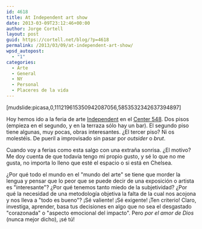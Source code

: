 ```yaml
---
id: 4618
title: At Independent art show
date: 2013-03-09T23:12:46+00:00
author: Jorge Cortell
layout: post
guid: https://cortell.net/blog/?p=4618
permalink: /2013/03/09/at-independent-art-show/
wpsd_autopost:
  - "1"
categories:
  - Arte
  - General
  - NY
  - Personal
  - Placeres de la vida
---
```

[mudslide:picasa,0,111219615350942087056,5853532342637394897]

Hoy hemos ido a la feria de arte <a title="https://independentnewyork.com" href="https://independentnewyork.com" target="_blank">Independent</a> en el <a title="https://www.center548.com" href="https://www.center548.com" target="_blank">Center 548</a>. Dos pisos (empieza en el segundo, y en la terraza sólo hay un bar). El segundo piso tiene algunas, muy pocas, obras interesantes. ¿El tercer piso? Ni os molestéis. De pueril a improvisado sin pasar por _outsider_ o _brut_.

Cuando voy a ferias como esta salgo con una extraña sonrisa. ¿El motivo? Me doy cuenta de que todavía tengo mi propio gusto, y sé lo que no me gusta, no importa lo lleno que esté el espacio o si está en Chelsea.

¿Por qué todo el mundo en el "mundo del arte" se tiene que morder la lengua y pensar que lo peor que se puede decir de una exposición o artista es "interesante"? ¿Por qué tenemos tanto miedo de la subjetividad? ¿Por qué la necesidad de una metodología objetiva la falta de la cual nos acojona y nos lleva a "todo es bueno"? ¡Sé valiente! ¡Sé exigente! ¡Ten criterio! Claro, investiga, aprender, basa tus decisiones en algo que no sea el desgastado "corazonada" o "aspecto emocional del impacto". Pero _por el amor de Dios_ (nunca mejor dicho), ¡sé tú!